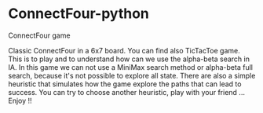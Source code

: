 # ConnectFour-python
ConnectFour game

Classic ConnectFour in a 6x7 board. You can find also TicTacToe game. This is to play and to understand how can we use the alpha-beta search in IA. In this game we can not use a MiniMax search method or alpha-beta full search, because it's not possible to explore all state. 
There are also a simple heuristic that simulates how the game explore the paths that can lead to success. You can try to choose another heuristic, play with your friend ... Enjoy !!
